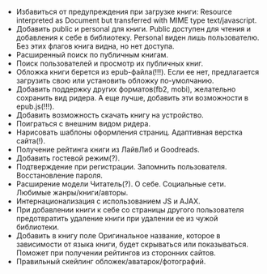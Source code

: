 * Избавиться от предупреждения при загрузке книги: Resource interpreted as Document but transferred with MIME type text/javascript.
* Добавить public и personal для книги. Public доступен для чтения и добавления к себе в библиотеку.  Personal виден лишь пользователю. Без этих флагов книга видна, но нет доступа.
* Расширенный поиск по публичным книгам.
* Поиск пользователей и просмотр  их публичных книг.
* Обложка книги берется из epub-файла(!!!). Если ее нет, предлагается загрузить свою или установить обложку по-умолчанию.
* Добавить поддержку других форматов(fb2, mobi), желательно сохранить вид ридера. А еще лучше, добавить эти возможности в epub.js(!!!).
* Добавить возможность скачать книгу на устройство.
* Поиграться с внешним видом ридера.
* Нарисовать шаблоны оформления страниц. Адаптивная верстка сайта(!).
* Получение рейтинга книги из ЛайвЛиб и Goodreads.
* Добавить гостевой режим(?).
* Подтверждение при регистрации. Запомнить пользователя. Восстановление пароля.
* Расширение модели Читатель(?). О себе. Социальные сети. Любимые жанры/книги/авторы.
* Интернационализация с использованием JS и AJAX.
* При добавлении книги к себе со страницы другого пользователя предотвратить удаление книги при удалении ее из чужой библиотеки.
* Добавить в книгу поле Оригинальное название, которое в зависимости от языка книги, будет скрываться или показываться. Поможет при получении рейтингов из сторонних сайтов.
* Правильный скейлинг обложек/аватарок/фотографий.
